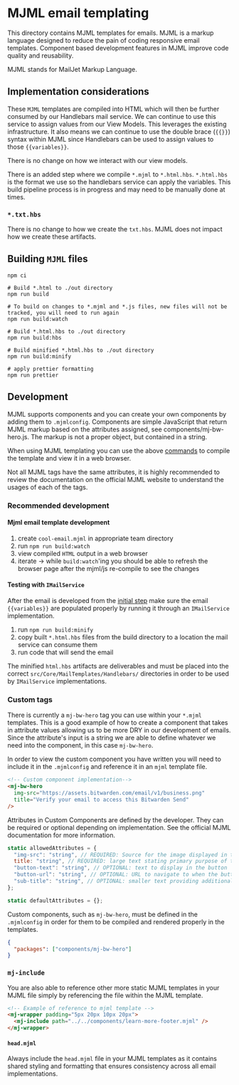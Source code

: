 # MJML email templating

This directory contains MJML templates for emails. MJML is a markup language designed to reduce the pain of coding responsive email templates. Component based development features in MJML improve code quality and reusability.

MJML stands for MailJet Markup Language.

## Implementation considerations

These `MJML` templates are compiled into HTML which will then be further consumed by our Handlebars mail service. We can continue to use this service to assign values from our View Models. This leverages the existing infrastructure. It also means we can continue to use the double brace (`{{}}`) syntax within MJML since Handlebars can be used to assign values to those `{{variables}}`.

There is no change on how we interact with our view models.

There is an added step where we compile `*.mjml` to `*.html.hbs`. `*.html.hbs` is the format we use so the handlebars service can apply the variables. This build pipeline process is in progress and may need to be manually done at times.

### `*.txt.hbs`

There is no change to how we create the `txt.hbs`. MJML does not impact how we create these artifacts.

## Building `MJML` files

```shell
npm ci

# Build *.html to ./out directory
npm run build

# To build on changes to *.mjml and *.js files, new files will not be tracked, you will need to run again
npm run build:watch

# Build *.html.hbs to ./out directory
npm run build:hbs

# Build minified *.html.hbs to ./out directory
npm run build:minify

# apply prettier formatting
npm run prettier
```

## Development

MJML supports components and you can create your own components by adding them to `.mjmlconfig`. Components are simple JavaScript that return MJML markup based on the attributes assigned, see components/mj-bw-hero.js. The markup is not a proper object, but contained in a string.

When using MJML templating you can use the above [commands](#building-mjml-files) to compile the template and view it in a web browser.

Not all MJML tags have the same attributes, it is highly recommended to review the documentation on the official MJML website to understand the usages of each of the tags.

### Recommended development

#### Mjml email template development

1. create `cool-email.mjml` in appropriate team directory
2. run `npm run build:watch`
3. view compiled `HTML` output in a web browser
4. iterate -> while `build:watch`'ing you should be able to refresh the browser page after the mjml/js re-compile to see the changes

#### Testing with `IMailService`

After the email is developed from the [initial step](#mjml-email-template-development) make sure the email `{{variables}}` are populated properly by running it through an `IMailService` implementation.

1. run `npm run build:minify`
2. copy built `*.html.hbs` files from the build directory to a location the mail service can consume them
3. run code that will send the email

The minified `html.hbs` artifacts are deliverables and must be placed into the correct `src/Core/MailTemplates/Handlebars/` directories in order to be used by `IMailService` implementations.

### Custom tags

There is currently a `mj-bw-hero` tag you can use within your `*.mjml` templates. This is a good example of how to create a component that takes in attribute values allowing us to be more DRY in our development of emails. Since the attribute's input is a string we are able to define whatever we need into the component, in this case `mj-bw-hero`.

In order to view the custom component you have written you will need to include it in the `.mjmlconfig` and reference it in an `mjml` template file.

```html
<!-- Custom component implementation-->
<mj-bw-hero
  img-src="https://assets.bitwarden.com/email/v1/business.png"
  title="Verify your email to access this Bitwarden Send"
/>
```

Attributes in Custom Components are defined by the developer. They can be required or optional depending on implementation. See the official MJML documentation for more information.

```js
static allowedAttributes = {
  "img-src": "string", // REQUIRED: Source for the image displayed in the right-hand side of the blue header area
  title: "string", // REQUIRED: large text stating primary purpose of the email
  "button-text": "string", // OPTIONAL: text to display in the button
  "button-url": "string", // OPTIONAL: URL to navigate to when the button is clicked
  "sub-title": "string", // OPTIONAL: smaller text providing additional context for the title
};

static defaultAttributes = {};
```

Custom components, such as `mj-bw-hero`, must be defined in the `.mjmlconfig` in order for them to be compiled and rendered properly in the templates.

```json
{
  "packages": ["components/mj-bw-hero"]
}
```

### `mj-include`

You are also able to reference other more static MJML templates in your MJML file simply by referencing the file within the MJML template.

```html
<!-- Example of reference to mjml template -->
<mj-wrapper padding="5px 20px 10px 20px">
  <mj-include path="../../components/learn-more-footer.mjml" />
</mj-wrapper>
```

#### `head.mjml`
Always include the `head.mjml` file in your MJML templates as it contains shared styling and formatting that ensures consistency across all email implementations.
